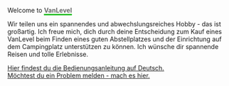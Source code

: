 Welcome to <span style="border-bottom:3px solid #00bb00;font-weight:bold;color:#696969;">VanLevel</span>

Wir teilen uns ein spannendes und abwechslungsreiches Hobby - das ist gro&szlig;artig. Ich freue mich, dich durch deine Entscheidung zum Kauf eines VanLevel beim Finden eines guten Abstellplatzes und der Einrichtung auf dem Campingplatz unterst&uuml;tzen zu k&ouml;nnen. Ich w&uuml;nsche dir spannende Reisen und tolle Erlebnisse.

[Hier findest du die Bedienungsanleitung auf Deutsch.](https://github.com/markolanger/VanLevel/raw/main/Bedienungsanleitung%20VanLevel%20DE.pdf) <br>
[M&ouml;chtest du ein Problem melden - mach es hier.](https://github.com/markolanger/VanLevel/issues/new/choose)
